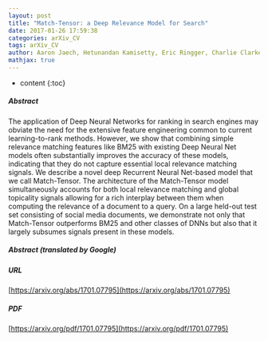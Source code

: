 ```yaml
---
layout: post
title: "Match-Tensor: a Deep Relevance Model for Search"
date: 2017-01-26 17:59:38
categories: arXiv_CV
tags: arXiv_CV
author: Aaron Jaech, Hetunandan Kamisetty, Eric Ringger, Charlie Clarke
mathjax: true
---
```


* content
{:toc}

##### Abstract
The application of Deep Neural Networks for ranking in search engines may obviate the need for the extensive feature engineering common to current learning-to-rank methods. However, we show that combining simple relevance matching features like BM25 with existing Deep Neural Net models often substantially improves the accuracy of these models, indicating that they do not capture essential local relevance matching signals. We describe a novel deep Recurrent Neural Net-based model that we call Match-Tensor. The architecture of the Match-Tensor model simultaneously accounts for both local relevance matching and global topicality signals allowing for a rich interplay between them when computing the relevance of a document to a query. On a large held-out test set consisting of social media documents, we demonstrate not only that Match-Tensor outperforms BM25 and other classes of DNNs but also that it largely subsumes signals present in these models.

##### Abstract (translated by Google)


##### URL
[https://arxiv.org/abs/1701.07795](https://arxiv.org/abs/1701.07795)

##### PDF
[https://arxiv.org/pdf/1701.07795](https://arxiv.org/pdf/1701.07795)

